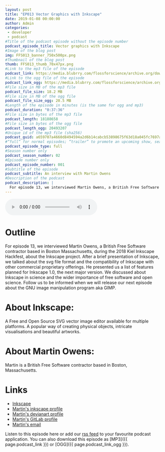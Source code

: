 ```yaml
---
layout: post
title: "EP013 Vector Graphics with Inkscape"
date: 2019-01-08 00:00:00
author: Admin
categories: 
 - developer
 - podcast
#Title of the podcast episode without the episode number
podcast_episode_title: Vector graphics with Inkscape
#Image of the blog post
img: FFS013_banner_750x500px.png
#Thumbnail of the blog post
thumb: FFS013_thumb_70x47px.png
#Link to the mp3 file of the episode
podcast_link: https://media.blubrry.com/flossforscience/archive.org/download/Ep013VectorGraphicsWithInkscape/FLOSSforscience_EP013_Inkscape.mp3
#Link to the ogg file of the episode
podcast_link_ogg: https://media.blubrry.com/flossforscience/archive.org/download/Ep013VectorGraphicsWithInkscape/FLOSSforscience_EP013_Inkscape.ogg
#File size in MB of the mp3 file
podcast_file_size: 18.2 MB
#File size in MB of the ogg file
podcast_file_size_ogg: 20.5 MB
#Length of the episode in minutes (is the same for ogg and mp3)
podcast_duration: "0:37:36"
#File size in bytes of the mp3 file
podcast_length: 18188658
#File size in bytes of the ogg file
podcast_length_ogg: 20493207
#Unique id of the mp3 file (sha256)
podcast_guid: a659707a4660d8494594a2d6b14cabcb53898675f63d18a045fc7697adad7a9a
#“full” for normal episodes; “trailer” to promote an upcoming show, season, or episode; or “bonus” for extra content related to a show, season, or episode.
podcast_episode_type: full
#Season number only
podcast_season_number: 02
#Episode number only
podcast_episode_number: 001
#Subtitle of the episode 
podcast_subtitle: An interview with Martin Owens
#Description of the podcast
podcast_description: |
  For episode 13, we interviewed Martin Owens, a British Free Software contractor based in Boston Massachusetts, during the 2018 Kiel Inkscape Hackfest, about the Inkscape project. After a brief presentation of Inkscape, we talked about the svg file format and the compatibility of Inkscape with other commercial proprietary offerings. He presented us a list of features planned for Inkscape 1.0, the next major version. We discussed about Inkscape in science and the wider importance of free software and open science. Follow us to be informed when we will release our next episode about the GNU image manipulation program aka GIMP.  
---
```


<audio controls>
  <source src="{{ page.podcast_link_ogg }}" type="audio/ogg">
  <source src="{{ page.podcast_link }}" type="audio/mpeg">
Your browser does not support the audio element.
</audio>

# Outline

For episode 13, we interviewed Martin Owens, a British Free Software contractor based in Boston Massachusetts, during the 2018 Kiel Inkscape Hackfest, about the Inkscape project. After a brief presentation of Inkscape, we talked about the svg file format and the compatibility of Inkscape with other commercial proprietary offerings. He presented us a list of features planned for Inkscape 1.0, the next major version. We discussed about Inkscape in science and the wider importance of free software and open science. Follow us to be informed when we will release our next episode about the GNU image manipulation program aka GIMP.  

# About Inkscape:

A Free and Open Source SVG vector image editor available for multiple platforms. A popular way of creating physical objects, intricate visualisations and beautiful artworks.

# About Martin Owens: 

Martin is a British Free Software contractor based in Boston, Massachusetts.

# Links
* [Inkscape](https://inkscape.org/en/)
* [Martin's inkscape profile](https://inkscape.org/en/~doctormo)
* [Martin's devianart profile](https://www.deviantart.com/doctormo)
* [Martin's GitLab profile](https://gitlab.com/doctormo)
* [Martin's email](mailto:doctormo@gmail.com)

Listen to this episode here or add our [rss feed](https://flossforscience.com/feed.xml) to your favourite podcast application. 
You can also download this episode as [MP3]({{ page.podcast_link }}) or [OGG]({{ page.podcast_link_ogg }}). 
